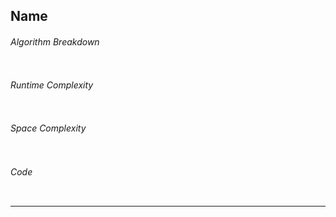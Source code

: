 ## Name

###### Algorithm Breakdown
``` 

```

###### Runtime Complexity
```

```

###### Space Complexity
```

```

###### Code
```

```



---